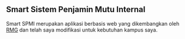 ## Smart Sistem Penjamin Mutu Internal

Smart SPMI merupakan aplikasi berbasis web yang dikembangkan oleh [RMG](https://github.com/rickymartinginting/spmi) dan telah saya modifikasi untuk kebutuhan kampus saya.